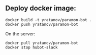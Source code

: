## Deploy docker image:

```
docker build -t yratanov/paramon-bot .
docker push yratanov/paramon-bot
```


On the server:
```
docker pull yratanov/paramon-bot
docker stop hubot-slack
```
